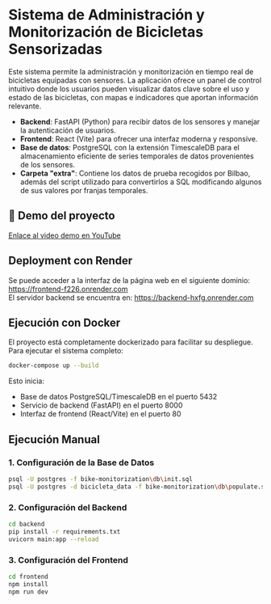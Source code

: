# Sistema de Administración y Monitorización de Bicicletas Sensorizadas

Este sistema permite la administración y monitorización en tiempo real de bicicletas equipadas con sensores. La aplicación ofrece un panel de control intuitivo donde los usuarios pueden visualizar datos clave sobre el uso y estado de las bicicletas, con mapas e indicadores que aportan información relevante.

- **Backend**: FastAPI (Python) para recibir datos de los sensores y manejar la autenticación de usuarios.
- **Frontend**: React (Vite) para ofrecer una interfaz moderna y responsive.
- **Base de datos**: PostgreSQL con la extensión TimescaleDB para el almacenamiento eficiente de series temporales de datos provenientes de los sensores.
- **Carpeta "extra"**: Contiene los datos de prueba recogidos por Bilbao, además del script utilizado para convertirlos a SQL modificando algunos de sus valores por franjas temporales.

## 🎥 Demo del proyecto
[Enlace al video demo en YouTube](https://youtu.be/35fb_rVxDZE)

## Deployment con Render
Se puede acceder a la interfaz de la página web en el siguiente dominio:
https://frontend-f226.onrender.com  
El servidor backend se encuentra en: https://backend-hxfg.onrender.com  

## Ejecución con Docker
El proyecto está completamente dockerizado para facilitar su despliegue. Para ejecutar el sistema completo:
```sh
docker-compose up --build
```
Esto inicia:
- Base de datos PostgreSQL/TimescaleDB en el puerto 5432
- Servicio de backend (FastAPI) en el puerto 8000
- Interfaz de frontend (React/Vite) en el puerto 80


## Ejecución Manual
### 1. Configuración de la Base de Datos
```sh
psql -U postgres -f bike-monitorization\db\init.sql
psql -U postgres -d bicicleta_data -f bike-monitorization\db\populate.sql
```

### 2. Configuración del Backend
```sh
cd backend
pip install -r requirements.txt
uvicorn main:app --reload
```

### 3. Configuración del Frontend
```sh
cd frontend
npm install
npm run dev
```
